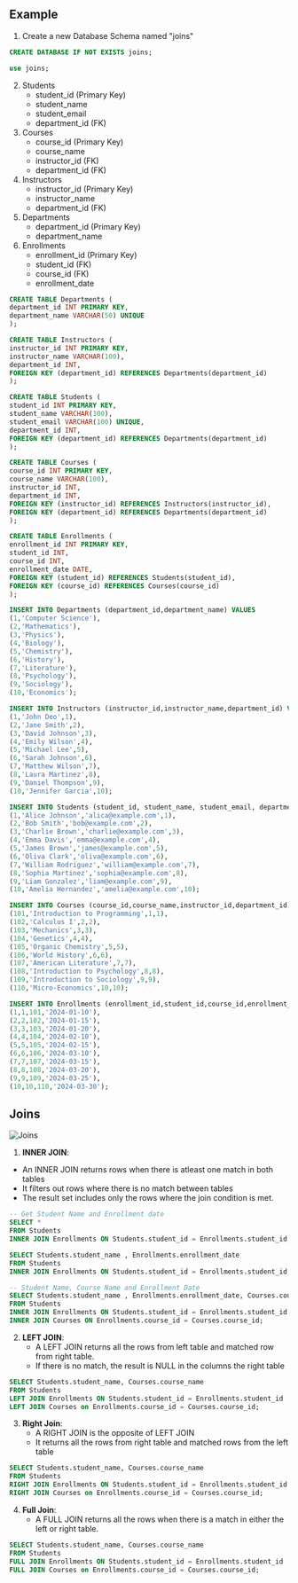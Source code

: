 
## Example

1. Create a new Database Schema named "joins"
```sql
CREATE DATABASE IF NOT EXISTS joins;
```
```sql
use joins;
```

2. Students
    - student_id (Primary Key)
    - student_name
    - student_email
    - department_id  (FK)
3. Courses
    - course_id (Primary Key)
    - course_name 
    - instructor_id  (FK)
    - department_id  (FK)
4. Instructors
    - instructor_id (Primary Key)
    - instructor_name
    - department_id (FK)
5. Departments
    - department_id (Primary Key)
    - department_name
6. Enrollments
    - enrollment_id (Primary Key)
    - student_id (FK)
    - course_id (FK)
    - enrollment_date

```sql
CREATE TABLE Departments (
department_id INT PRIMARY KEY,
department_name VARCHAR(50) UNIQUE
);
```

```sql
CREATE TABLE Instructors (
instructor_id INT PRIMARY KEY,
instructor_name VARCHAR(100),
department_id INT,
FOREIGN KEY (department_id) REFERENCES Departments(department_id)
);
```

```sql
CREATE TABLE Students (
student_id INT PRIMARY KEY,
student_name VARCHAR(100),
student_email VARCHAR(100) UNIQUE,
department_id INT,
FOREIGN KEY (department_id) REFERENCES Departments(department_id)
);
```

```sql
CREATE TABLE Courses (
course_id INT PRIMARY KEY,
course_name VARCHAR(100),
instructor_id INT,
department_id INT,
FOREIGN KEY (instructor_id) REFERENCES Instructors(instructor_id),
FOREIGN KEY (department_id) REFERENCES Departments(department_id)
);
```

```sql
CREATE TABLE Enrollments (
enrollment_id INT PRIMARY KEY,
student_id INT,
course_id INT,
enrollment_date DATE,
FOREIGN KEY (student_id) REFERENCES Students(student_id),
FOREIGN KEY (course_id) REFERENCES Courses(course_id)
);
```

```sql
INSERT INTO Departments (department_id,department_name) VALUES
(1,'Computer Science'),
(2,'Mathematics'),
(3,'Physics'),
(4,'Biology'),
(5,'Chemistry'),
(6,'History'),
(7,'Literature'),
(8,'Psychology'),
(9,'Sociology'),
(10,'Economics');

INSERT INTO Instructors (instructor_id,instructor_name,department_id) VALUES
(1,'John Deo',1),
(2,'Jane Smith',2),
(3,'David Johnson',3),
(4,'Emily Wilson',4),
(5,'Michael Lee',5),
(6,'Sarah Johnson',6),
(7,'Matthew Wilson',7),
(8,'Laura Martinez',8),
(9,'Daniel Thompson',9),
(10,'Jennifer Garcia',10);

INSERT INTO Students (student_id, student_name, student_email, department_id) VALUES
(1,'Alice Johnson','alica@example.com',1),
(2,'Bob Smith','bob@example.com',2),
(3,'Charlie Brown','charlie@example.com',3),
(4,'Emma Davis','emma@example.com',4),
(5,'James Brown','james@example.com',5),
(6,'Oliva Clark','oliva@example.com',6),
(7,'William Rodriguez','william@example.com',7),
(8,'Sophia Martinez','sophia@example.com',8),
(9,'Liam Gonzalez','liam@example.com',9),
(10,'Amelia Hernandez','amelia@example.com',10);

INSERT INTO Courses (course_id,course_name,instructor_id,department_id) VALUES
(101,'Introduction to Programming',1,1),
(102,'Calculus I',2,2),
(103,'Mechanics',3,3),
(104,'Genetics',4,4),
(105,'Organic Chemistry',5,5),
(106,'World History',6,6),
(107,'American Literature',7,7),
(108,'Introduction to Psychology',8,8),
(109,'Introduction to Sociology',9,9),
(110,'Micro-Economics',10,10);

INSERT INTO Enrollments (enrollment_id,student_id,course_id,enrollment_date) VALUES
(1,1,101,'2024-01-10'),
(2,2,102,'2024-01-15'),
(3,3,103,'2024-01-20'),
(4,4,104,'2024-02-10'),
(5,5,105,'2024-02-15'),
(6,6,106,'2024-03-10'),
(7,7,107,'2024-03-15'),
(8,8,108,'2024-03-20'),
(9,9,109,'2024-03-25'),
(10,10,110,'2024-03-30');

```


## Joins

![Joins](https://phoenixnap.com/kb/wp-content/uploads/2021/04/join-types.png)

1. **INNER JOIN**:
-   An INNER JOIN returns rows when there is atleast one match in both tables
- It filters out rows where there is no match between tables
- The result set includes only the rows where the join condition is met.

```sql
-- Get Student Name and Enrollment date
SELECT *
FROM Students
INNER JOIN Enrollments ON Students.student_id = Enrollments.student_id;

SELECT Students.student_name , Enrollments.enrollment_date
FROM Students
INNER JOIN Enrollments ON Students.student_id = Enrollments.student_id;

-- Student Name, Course Name and Enrollment Date
SELECT Students.student_name , Enrollments.enrollment_date, Courses.course_name
FROM Students
INNER JOIN Enrollments ON Students.student_id = Enrollments.student_id
INNER JOIN Courses ON Enrollments.course_id = Courses.course_id;
```

2. **LEFT JOIN**:
    - A LEFT JOIN returns all the rows from left table and matched row from right table.
    - If there is no match, the result is NULL in the columns the right table

```sql
SELECT Students.student_name, Courses.course_name
FROM Students
LEFT JOIN Enrollments ON Students.student_id = Enrollments.student_id
LEFT JOIN Courses on Enrollments.course_id = Courses.course_id;
```

3. **Right Join**:
    - A RIGHT JOIN is the opposite of LEFT JOIN
    - It returns all the rows from right table and matched rows from the left table

```sql
SELECT Students.student_name, Courses.course_name
FROM Students
RIGHT JOIN Enrollments ON Students.student_id = Enrollments.student_id
RIGHT JOIN Courses on Enrollments.course_id = Courses.course_id;
```

4. **Full Join**:
    - A FULL JOIN returns all the rows when there is a match in either the left or right table.
```sql
SELECT Students.student_name, Courses.course_name
FROM Students
FULL JOIN Enrollments ON Students.student_id = Enrollments.student_id
FULL JOIN Courses on Enrollments.course_id = Courses.course_id;
```